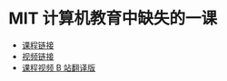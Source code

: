 # MIT 计算机教育中缺失的一课

- [课程链接](https://missing-semester-cn.github.io)
- [视频链接](https://www.youtube.com/playlist?list=PLyzOVJj3bHQuloKGG59rS43e29ro7I57J)
- [课程视频 B 站翻译版](https://www.bilibili.com/video/BV1uc411N7eK/?vd_source=4da426ef9b0e129787ecf66363321458)

